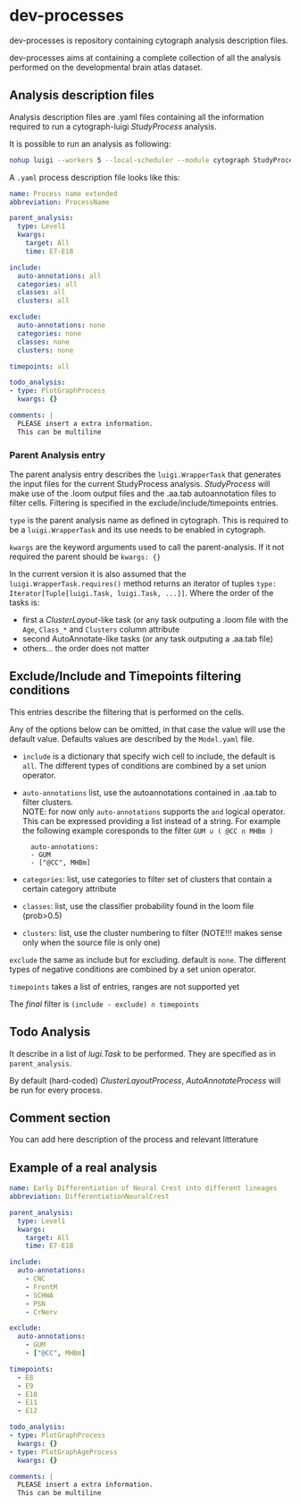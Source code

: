 # dev-processes

dev-processes is repository containing cytograph analysis description files.

dev-processes aims at containing a complete collection of all the analysis performed on the developmental brain atlas dataset.


## Analysis description files

Analysis description files are .yaml files containing all the information required to run a cytograph-luigi *StudyProcess* analysis.
 
It is possible to run an analysis as following:

```bash
nohup luigi --workers 5 --local-scheduler --module cytograph StudyProcess --processname DifferentiationNeuralCrest > nohup.out &
```

A `.yaml` process description file looks like this:

```yaml
name: Process name extended
abbreviation: ProcessName

parent_analysis:
  type: Level1
  kwargs:
    target: All
    time: E7-E18

include:
  auto-annotations: all
  categories: all
  classes: all
  clusters: all

exclude:
  auto-annotations: none
  categories: none
  classes: none
  clusters: none

timepoints: all

todo_analysis:
- type: PlotGraphProcess
  kwargs: {}

comments: |
  PLEASE insert a extra information.
  This can be multiline
```

### Parent Analysis entry

The parent analysis entry describes the `luigi.WrapperTask` that generates the input files for the current StudyProcess analysis. *StudyProcess* will make use of the .loom output files and the .aa.tab autoannotation files to filter cells. Filtering is specified in the exclude/include/timepoints entries.

`type` is the parent analysis name as defined in cytograph. This is required to be a `luigi.WrapperTask` and its use needs to be enabled in cytograph.

`kwargs` are the keyword arguments used to call the parent-analysis. If it not required the parent should be `kwargs: {}`

In the current version it is also assumed that the `luigi.WrapperTask.requires()` method returns an iterator of tuples `type: Iterator[Tuple[luigi.Task, luigi.Task, ...]]`. Where the order of the tasks is:

* first a *ClusterLayout*-like task (or any task outputing a .loom file with the `Age`, `Class_*` and `Clusters` column attribute
* second  AutoAnnotate-like tasks (or any task outputing a .aa.tab file)
* others... the order does not matter

## Exclude/Include and Timepoints filtering conditions

This entries describe the filtering that is performed on the cells.

Any of the options below can be omitted, in that case the value will use the default value. Defaults values are described by the `Model.yaml` file.

* `include` is a dictionary that specify wich cell to include, the default is `all`. The different types of conditions are combined by a set union operator.
* `auto-annotations` list, use the autoannotations contained in .aa.tab to filter clusters.  
NOTE: for now only `auto-annotations` supports the `and` logical operator. This can be expressed providing a list instead of a string. For example the following example coresponds to the filter `GUM ∪ ( @CC ∩ MHBm )`

        auto-annotations:
        - GUM
        - ["@CC", MHBm]

* `categories`: list, use categories to filter set of clusters that contain a certain category attribute
* `classes`: list,  use the classifier probability found in the loom file (prob>0.5)
* `clusters`: list,  use the cluster numbering to filter (NOTE!!! makes sense only when the source file is only one)

`exclude` the same as include but for excluding. default is `none`. The different types of negative conditions are combined by a set union operator.

`timepoints` takes a list of entries, ranges are not supported yet

The *final* filter is `(include - exclude) ∩ timepoints`

## Todo Analysis

It describe in a list of *lugi.Task* to be performed. They are specified as in `parent_analysis`.

By default (hard-coded) *ClusterLayoutProcess*, *AutoAnnotateProcess* will be run for every process.

## Comment section

You can add here description of the process and relevant litterature

## Example of a real analysis

```yaml
name: Early Differentiation of Neural Crest into different lineages
abbreviation: DifferentiationNeuralCrest

parent_analysis:
  type: Level1
  kwargs:
    target: All
    time: E7-E18

include:
  auto-annotations:
    - CNC
    - FrontM
    - SCHWA
    - PSN
    - CrNerv

exclude:
  auto-annotations:
    - GUM
    - ["@CC", MHBm]

timepoints:
  - E8
  - E9
  - E10
  - E11
  - E12

todo_analysis:
- type: PlotGraphProcess
  kwargs: {}
- type: PlotGraphAgeProcess
  kwargs: {}

comments: |
  PLEASE insert a extra information.
  This can be multiline

```
